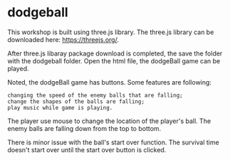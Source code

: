 # dodgeball

This workshop is built using three.js library. The three.js library can be downloaded here: https://threejs.org/.

After three.js libaray package download is completed, the save the folder with the dodgeball folder. Open the html file, the dodgeBall game can be played. 

Noted, the dodgeBall game has buttons. Some features are following:

    changing the speed of the enemy balls that are falling;
    change the shapes of the balls are falling;
    play music while game is playing.

The player use mouse to change the location of the player's ball. The enemy balls are falling down from the top to bottom.

There is minor issue with the ball's start over function. The survival time doesn't start over until the start over button is clicked. 


